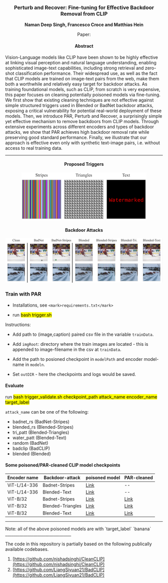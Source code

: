 <div align="center">

<h3>Perturb and Recover: Fine-tuning for Effective Backdoor Removal from CLIP

</h3>

**Naman Deep Singh, Francesco Croce and Matthias Hein**

Paper: 

<h4>Abstract</h4>
</div>

 Vision-Language models like CLIP have been shown to be highly effective at linking visual perception and natural language understanding, enabling sophisticated image-text capabilities, including strong retrieval and zero-shot classification performance. Their widespread use, as well as the fact that CLIP models are trained on image-text pairs from the web, make them both a worthwhile and relatively easy target for backdoor attacks. As training foundational models, such as CLIP, from scratch is very expensive, this paper focuses on cleaning potentially poisoned models via fine-tuning. We first show that existing cleaning techniques are not effective against simple structured triggers used in Blended or BadNet backdoor attacks, exposing a critical vulnerability for potential real-world deployment of these models. Then, we introduce PAR, Perturb and Recover, a surprisingly simple yet effective mechanism to remove backdoors from CLIP models. Through extensive experiments across different encoders and types of backdoor attacks, we show that PAR achieves high backdoor removal rate while preserving good standard performance. Finally, we illustrate that our approach is effective even only with synthetic text-image pairs, i.e. without access to real training data. 

---------------------------------


<div align="center">
<h4> Proposed Triggers</h4>
<p align="center"><img src="/asset/vis_triggers.png" width="400"></p>
<h4> Backdoor Attacks</h4>
<p align="center"><img src="/asset/overlayed_triggers.png" width="900"></p>
</div>


<h3>Train with PAR</h3>

- Installations, see `<mark>requirements.txt</mark>`

- run <mark>bash trigger.sh</mark>

Instructions:

- Add path to (image,caption) paired csv file in the variable `trainData`.

- Add `imgRoot`: directory where the train images are located - this is appended to image-filename in the csv at `trainData`.

- Add the path to posioned checkpoint in `modelPath` and encoder model-name in `modeln`. 

- Set `outDIR` - here the checkpoints and logs would be saved.


#### Evaluate
run <mark>bash trigger_validate.sh checkpoint_path attack_name encoder_name target_label</mark>

`attack_name` can be one of the following:
<ul>
  <li>badnet_rs (BadNet-Stripes) </li>
   <li>blended_rs (Blended-Stripes) </li>
   <li>tri_patt (Blended-Triangles) </li>
   <li>water_patt (Blended-Text) </li>
   <li>random (BadNet) </li>
   <li>badclip (BadCLIP) </li>
   <li>blended (Blended) </li>
 </ul>



<h4>Some poisoned/PAR-cleaned CLIP model checkpoints</h4>


<div align="center">
	
| Encoder name            | Backdoor-attack    | poisoned model | PAR-cleaned |    
|-------------------------|------------|-------------|-------------|
| ViT-L/14-336 | Badnet-Stripes | [Link](https://nc.mlcloud.uni-tuebingen.de/index.php/s/W83tntA6sFMDL8Z)     | --    |
| ViT-L/14-336 | Blended-Text | [Link](https://nc.mlcloud.uni-tuebingen.de/index.php/s/TqineSP7YsbaaMF)     |  --   |
| ViT-B/32 | Badnet-Stripes | [Link](https://nc.mlcloud.uni-tuebingen.de/index.php/s/Q6rnTj5bDKeKigp)     | [Link](https://nc.mlcloud.uni-tuebingen.de/index.php/s/EpKfgbbsCZJXCRx)     |
| ViT-B/32 | Blended-Triangles | [Link](https://nc.mlcloud.uni-tuebingen.de/index.php/s/XaZe8ZCgmM2p3Cf)     | [Link](https://nc.mlcloud.uni-tuebingen.de/index.php/s/g2zwG2F323eTMoT)     |
| ViT-B/32 | Blended-Text | [Link](https://nc.mlcloud.uni-tuebingen.de/index.php/s/GHKDMzizzmT5mk8)     | [Link](https://nc.mlcloud.uni-tuebingen.de/index.php/s/Qxc4FppPsmBHQK3)     |
-------------------------------------------------------------------------------------------------
</div>
Note: all of the above poisoned models are with `target_label` `banana`
_________________________________

The code in this repository is partially based on the following publically available codebases.

1. [https://github.com/nishadsinghi/CleanCLIP](https://github.com/nishadsinghi/CleanCLIP)
2. [https://github.com/LiangSiyuan21/BadCLIP](https://github.com/LiangSiyuan21/BadCLIP) 
